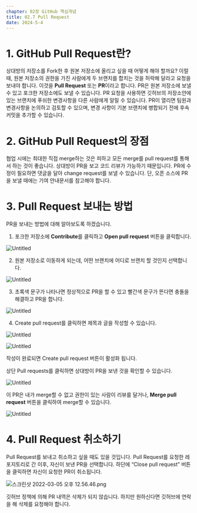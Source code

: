 ```yaml
---
chapter: 02장 GitHub 핵심개념
title: 02.7 Pull Request
date: 2024-5-4
---
```


# 1. GitHub Pull Request란?

상대방의 저장소를 Fork한 후 원본 저장소에 올리고 싶을 때 어떻게 해야 할까요? 이럴 때, 원본 저장소의 권한을 가진 사람에게 두 브랜치를 합치는 것을 허락해 달라고 요청을 보내야 합니다. 이것을 **Pull Request** 또는 **PR**이라고 합니다. PR은 원본 저장소에 보낼 수 있고 포크한 저장소에도 보낼 수 있습니다. PR 요청을 사용하면 깃허브의 저장소안에 있는 브랜치에 푸쉬한 변경사항을 다른 사람에게 알릴 수 있습니다. PR이 열리면 팀원과 변경사항을 논의하고 검토할 수 있으며, 변경 사항이 기본 브랜치에 병합되기 전에 후속 커밋을 추가할 수 있습니다.

# 2. GitHub Pull Request의 장점

협업 시에는 최대한 직접 merge하는 것은 피하고 모든 merge를 pull request를 통해서 하는 것이 좋습니다. 상대방이 PR을 보고 코드 리뷰가 가능하기 때문입니다. PR에 수정이 필요하면 댓글을 달아 change request를 보낼 수 있습니다. 단, 오픈 소스에 PR을 보낼 때에는 기여 안내문서를 참고해야 합니다.

# 3. Pull Request 보내는 방법

PR을 보내는 방법에 대해 알아보도록 하겠습니다.

1) 포크한 저장소에 **Contribute**를 클릭하고 **Open pull request** 버튼을 클릭합니다.

![Untitled](/images/github/chapter02-7/Untitled.png)

2) 원본 저장소로 이동하게 되는데, 어떤 브랜치에 어디로 브랜치 할 것인지 선택합니다. 

![Untitled](/images/github/chapter02-7/Untitled%201.png)

3) 초록색 문구가 나타나면 정상적으로 PR을 할 수 있고 빨간색 문구가 뜬다면 충돌을 해결하고 PR을 합니다.

![Untitled](/images/github/chapter02-7/Untitled%202.png)

4) Create pull request를 클릭하면 제목과 글을 작성할 수 있습니다. 

![Untitled](/images/github/chapter02-7/Untitled%203.png)

![Untitled](/images/github/chapter02-7/Untitled%204.png)

작성이 완료되면 Create pull request 버튼이 활성화 됩니다.

상단 Pull requests를 클릭하면 상대방이 PR을 보낸 것을 확인할 수 있습니다. 

![Untitled](/images/github/chapter02-7/Untitled%205.png)

이 PR은 내가 merge할 수 없고 권한이 있는 사람이 리뷰를 달거나, **Merge pull request** 버튼을 클릭하여 merge할 수 있습니다. 

![Untitled](/images/github/chapter02-7/Untitled%206.png)

# 4. Pull Request 취소하기

Pull Request를 보내고 취소하고 싶을 때도 있을 것입니다. Pull Request를 요청한 레포지토리로 간 이후, 자신이 보낸 PR을 선택합니다. 하단에 “Close pull request” 버튼을 클릭하면 자신이 요청한 PR이 취소됩니다. 

![스크린샷 2022-03-05 오후 12.56.46.png](/images/github/chapter02-7/1.png)

깃허브 정책에 의해 PR 내역은 삭제가 되지 않습니다. 하지만 원하신다면 깃허브에 연락을 해 삭제를 요청해야 합니다.